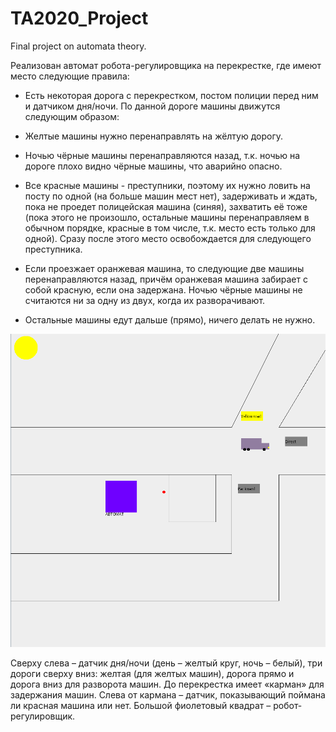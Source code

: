 # TA2020_Project

Final project on automata theory.

Реализован автомат робота-регулировщика на перекрестке, где имеют место следующие правила:

- Есть некоторая дорога с перекрестком, постом полиции перед ним и датчиком дня/ночи. По данной дороге машины движутся следующим образом:

- Желтые машины нужно перенаправлять на жёлтую дорогу.

- Ночью чёрные машины перенаправляются назад, т.к. ночью на дороге плохо видно чёрные машины, что аварийно опасно.

- Все красные машины - преступники, поэтому их нужно ловить на посту по одной (на больше машин мест нет), задерживать и ждать, пока не проедет полицейская машина (синяя), захватить её тоже (пока
этого не произошло, остальные машины перенаправляем в обычном порядке, красные в том числе, т.к. место есть только для одной). Сразу после этого место освобождается для следующего преступника.

- Если проезжает оранжевая машина, то следующие две машины перенаправляются назад, причём оранжевая машина забирает с собой красную, если она задержана. Ночью чёрные машины не считаются
ни за одну из двух, когда их разворачивают.

- Остальные машины едут дальше (прямо), ничего делать не нужно.

![](./src/screen1.png)

Сверху слева – датчик дня/ночи (день – желтый круг, ночь – белый), три дороги сверху вниз: желтая (для желтых машин), дорога прямо и дорога вниз для разворота машин. До перекрестка имеет «карман» для задержания машин. Слева от кармана – датчик, показывающий поймана ли красная машина или нет. Большой фиолетовый квадрат – робот-регулировщик.

